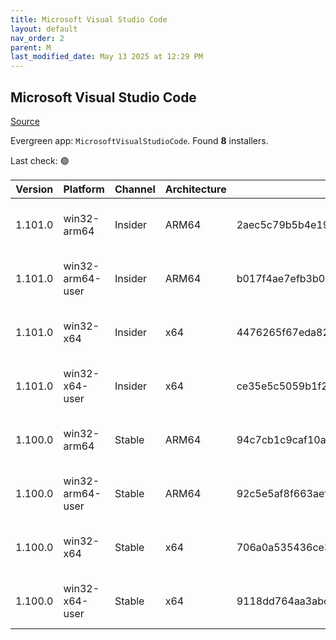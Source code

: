 ```yaml
---
title: Microsoft Visual Studio Code
layout: default
nav_order: 2
parent: M
last_modified_date: May 13 2025 at 12:29 PM
---
```


## Microsoft Visual Studio Code

[Source](https://code.visualstudio.com)

Evergreen app: `MicrosoftVisualStudioCode`. Found **8** installers.

Last check: 🟢

| Version | Platform         | Channel | Architecture | Sha256                                                           | URI                                                                                                                                                                                                                                                                                                              |
| ------- | ---------------- | ------- | ------------ | ---------------------------------------------------------------- | ---------------------------------------------------------------------------------------------------------------------------------------------------------------------------------------------------------------------------------------------------------------------------------------------------------------- |
| 1.101.0 | win32-arm64      | Insider | ARM64        | 2aec5c79b5b4e1913dd41225c453097e6fd343ed4ae20b990467c6ed673b9a10 | [https://vscode.download.prss.microsoft.com/dbazure/download/insider/1250f01c2bd215b6d5d07d933a62c96df35da3ea/VSCodeSetup-arm64-1.101.0-insider.exe](https://vscode.download.prss.microsoft.com/dbazure/download/insider/1250f01c2bd215b6d5d07d933a62c96df35da3ea/VSCodeSetup-arm64-1.101.0-insider.exe)         |
| 1.101.0 | win32-arm64-user | Insider | ARM64        | b017f4ae7efb3b0dc83a5c0a5bbae64fdfd3aa4588d383f0f8c8804ade02aaa6 | [https://vscode.download.prss.microsoft.com/dbazure/download/insider/1250f01c2bd215b6d5d07d933a62c96df35da3ea/VSCodeUserSetup-arm64-1.101.0-insider.exe](https://vscode.download.prss.microsoft.com/dbazure/download/insider/1250f01c2bd215b6d5d07d933a62c96df35da3ea/VSCodeUserSetup-arm64-1.101.0-insider.exe) |
| 1.101.0 | win32-x64        | Insider | x64          | 4476265f67eda82232fed0549958e872afb4476a5e6dfa30b50f26f091907139 | [https://vscode.download.prss.microsoft.com/dbazure/download/insider/1250f01c2bd215b6d5d07d933a62c96df35da3ea/VSCodeSetup-x64-1.101.0-insider.exe](https://vscode.download.prss.microsoft.com/dbazure/download/insider/1250f01c2bd215b6d5d07d933a62c96df35da3ea/VSCodeSetup-x64-1.101.0-insider.exe)             |
| 1.101.0 | win32-x64-user   | Insider | x64          | ce35e5c5059b1f2de93a5fd6dd8edb4d04394402610c8147dde607c9c2a876a3 | [https://vscode.download.prss.microsoft.com/dbazure/download/insider/1250f01c2bd215b6d5d07d933a62c96df35da3ea/VSCodeUserSetup-x64-1.101.0-insider.exe](https://vscode.download.prss.microsoft.com/dbazure/download/insider/1250f01c2bd215b6d5d07d933a62c96df35da3ea/VSCodeUserSetup-x64-1.101.0-insider.exe)     |
| 1.100.0 | win32-arm64      | Stable  | ARM64        | 94c7cb1c9caf10a73e9a865a8bee78612d6639e178940e1a275a711ae5770e61 | [https://vscode.download.prss.microsoft.com/dbazure/download/stable/19e0f9e681ecb8e5c09d8784acaa601316ca4571/VSCodeSetup-arm64-1.100.0.exe](https://vscode.download.prss.microsoft.com/dbazure/download/stable/19e0f9e681ecb8e5c09d8784acaa601316ca4571/VSCodeSetup-arm64-1.100.0.exe)                           |
| 1.100.0 | win32-arm64-user | Stable  | ARM64        | 92c5e5af8f663aef062f619384a80154531b58f23cf5dfdf7098f3d9a2c6ea8e | [https://vscode.download.prss.microsoft.com/dbazure/download/stable/19e0f9e681ecb8e5c09d8784acaa601316ca4571/VSCodeUserSetup-arm64-1.100.0.exe](https://vscode.download.prss.microsoft.com/dbazure/download/stable/19e0f9e681ecb8e5c09d8784acaa601316ca4571/VSCodeUserSetup-arm64-1.100.0.exe)                   |
| 1.100.0 | win32-x64        | Stable  | x64          | 706a0a535436ce3f9a9bf565b81a92202edb0f2dea7ac9ae8f7fde5f2f8761af | [https://vscode.download.prss.microsoft.com/dbazure/download/stable/19e0f9e681ecb8e5c09d8784acaa601316ca4571/VSCodeSetup-x64-1.100.0.exe](https://vscode.download.prss.microsoft.com/dbazure/download/stable/19e0f9e681ecb8e5c09d8784acaa601316ca4571/VSCodeSetup-x64-1.100.0.exe)                               |
| 1.100.0 | win32-x64-user   | Stable  | x64          | 9118dd764aa3abc8b29f171a339dd5428485eea836a9d0c3e18fc6eb7709be5c | [https://vscode.download.prss.microsoft.com/dbazure/download/stable/19e0f9e681ecb8e5c09d8784acaa601316ca4571/VSCodeUserSetup-x64-1.100.0.exe](https://vscode.download.prss.microsoft.com/dbazure/download/stable/19e0f9e681ecb8e5c09d8784acaa601316ca4571/VSCodeUserSetup-x64-1.100.0.exe)                       |
